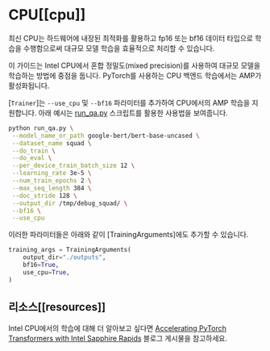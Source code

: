 <!--Copyright 2024 The HuggingFace Team. All rights reserved.

Licensed under the Apache License, Version 2.0 (the "License"); you may not use this file except in compliance with
the License. You may obtain a copy of the License at

http://www.apache.org/licenses/LICENSE-2.0

Unless required by applicable law or agreed to in writing, software distributed under the License is distributed on
an "AS IS" BASIS, WITHOUT WARRANTIES OR CONDITIONS OF ANY KIND, either express or implied. See the License for the

⚠️ Note that this file is in Markdown but contain specific syntax for our doc-builder (similar to MDX) that may not be
rendered properly in your Markdown viewer.

-->

# CPU[[cpu]]

최신 CPU는 하드웨어에 내장된 최적화를 활용하고 fp16 또는 bf16 데이터 타입으로 학습을 수행함으로써 대규모 모델 학습을 효율적으로 처리할 수 있습니다.

이 가이드는 Intel CPU에서 혼합 정밀도(mixed precision)를 사용하여 대규모 모델을 학습하는 방법에 중점을 둡니다. PyTorch를 사용하는 CPU 백엔드 학습에서는 AMP가 활성화됩니다.

[`Trainer`]는 `--use_cpu` 및 `--bf16` 파라미터를 추가하여 CPU에서의 AMP 학습을 지원합니다. 아래 예시는 [run_qa.py](https://github.com/huggingface/transformers/tree/main/examples/pytorch/question-answering) 스크립트를 활용한 사용법을 보여줍니다.

```bash
python run_qa.py \
 --model_name_or_path google-bert/bert-base-uncased \
 --dataset_name squad \
 --do_train \
 --do_eval \
 --per_device_train_batch_size 12 \
 --learning_rate 3e-5 \
 --num_train_epochs 2 \
 --max_seq_length 384 \
 --doc_stride 128 \
 --output_dir /tmp/debug_squad/ \
 --bf16 \
 --use_cpu
```

 이러한 파라미터들은 아래와 같이 [TrainingArguments]에도 추가할 수 있습니다.

```py
training_args = TrainingArguments(
    output_dir="./outputs",
    bf16=True,
    use_cpu=True,
)
```

## 리소스[[resources]]

Intel CPU에서의 학습에 대해 더 알아보고 싶다면 [Accelerating PyTorch Transformers with Intel Sapphire Rapids](https://huggingface.co/blog/intel-sapphire-rapids) 블로그 게시물을 참고하세요.